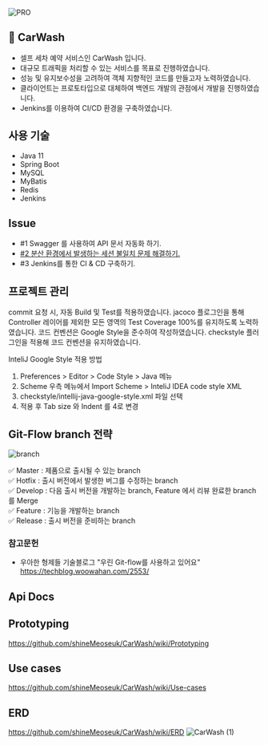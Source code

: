 
![PRO](https://github.com/shineMeoseuk/CarWash/assets/112597600/dfa71d70-9284-4f30-9700-c0fd10e265a6)

## 🚗 CarWash
- 셀프 세차 예약 서비스인 CarWash 입니다.
- 대규모 트래픽을 처리할 수 있는 서비스를 목표로 진행하였습니다.
- 성능 및 유지보수성을 고려하여 객체 지향적인 코드를 만들고자 노력하였습니다.
- 클라이언트는 프로토타입으로 대체하여 백엔드 개발의 관점에서 개발을 진행하였습니다.
- Jenkins를 이용하여 CI/CD 환경을 구축하였습니다.

## 사용 기술
- Java 11
- Spring Boot
- MySQL
- MyBatis
- Redis
- Jenkins

## Issue
- #1 Swagger 를 사용하여 API 문서 자동화 하기.
- [#2 분산 환경에서 발생하는 세션 불일치 문제 해결하기.](https://velog.io/@white0597/%EB%B6%84%EC%82%B0-%ED%99%98%EA%B2%BD%EC%97%90%EC%84%9C-%EB%B0%9C%EC%83%9D%ED%95%98%EB%8A%94-%EC%84%B8%EC%85%98-%EB%B6%88%EC%9D%BC%EC%B9%98%ED%95%98%EB%8A%94-%EC%9D%B4%EC%8A%88-%ED%95%B4%EA%B2%B0%ED%95%98%EA%B8%B0)
- #3 Jenkins를 통한 CI & CD 구축하기.

## 프로젝트 관리
commit 요청 시, 자동 Build 및 Test를 적용하였습니다.
jacoco 플로그인을 통해 Controller 레이어를 제외한 모든 영역의 Test Coverage 100%를 유지하도록 노력하였습니다.
코드 컨벤션은 Google Style을 준수하여 작성하였습니다.
checkstyle 플러그인을 적용해 코드 컨벤션을 유지하였습니다.

InteliJ Google Style 적용 방법
1. Preferences > Editor > Code Style > Java 메뉴
2. Scheme 우측 메뉴에서 Import Scheme > InteliJ IDEA code style XML
3. checkstyle/intellij-java-google-style.xml 파일 선택
4. 적용 후 Tab size 와 Indent 를 4로 변경

## Git-Flow branch 전략
![branch](https://github.com/shineMeoseuk/CarWash/assets/112597600/4fe45351-5ac0-47b5-92e7-fa3848c699a7)


✅ Master : 제품으로 출시될 수 있는 branch <br>
✅ Hotfix : 출시 버전에서 발생한 버그를 수정하는 branch <br>
✅ Develop : 다음 출시 버전을 개발하는 branch, Feature 에서 리뷰 완료한 branch를 Merge <br>
✅ Feature : 기능을 개발하는 branch <br>
✅ Release : 출시 버전을 준비하는 branch <br>

### 참고문헌
- 우아한 형제들 기술블로그 "우린 Git-flow를 사용하고 있어요"
  <a>https://techblog.woowahan.com/2553/

## Api Docs

## Prototyping
<a>https://github.com/shineMeoseuk/CarWash/wiki/Prototyping

## Use cases
<a>https://github.com/shineMeoseuk/CarWash/wiki/Use-cases
  
## ERD
<a>https://github.com/shineMeoseuk/CarWash/wiki/ERD
![CarWash (1)](https://github.com/shineMeoseuk/CarWash/assets/112597600/a0663432-b3ee-4bc8-bdbe-18b04d20a97a)
